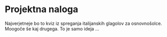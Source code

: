 # Projektna naloga

Najverjetneje bo to kviz iz spreganja italijanskih glagolov za osnovnošolce.
Moogoče še kaj drugega.
To je samo ideja ...
